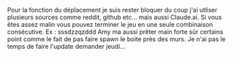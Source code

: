 Pour la fonction du déplacement je suis rester bloquer du coup j'ai utliser plusieurs sources comme reddit, github etc... mais aussi Claude.ai.
Si vous êtes assez malin vous pouvez terminer le jeu en une seule combinaison consécutive. Ex : sssdzzqzddd
Amy ma aussi prêter main forte sûr certains point comme le fait de pas faire spawn le boite près des murs.
Je n'ai pas le temps de faire l'update demander jeudi...
